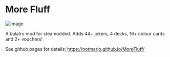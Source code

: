 # More Fluff

![image](https://github.com/user-attachments/assets/ddea9c7e-d5a4-4454-9bc6-42810f1f74d5)

A balatro mod for steamodded.
Adds 44+ jokers, 4 decks, 16+ colour cards and 2+ vouchers!

See github pages for details: https://notmario.github.io/MoreFluff/

